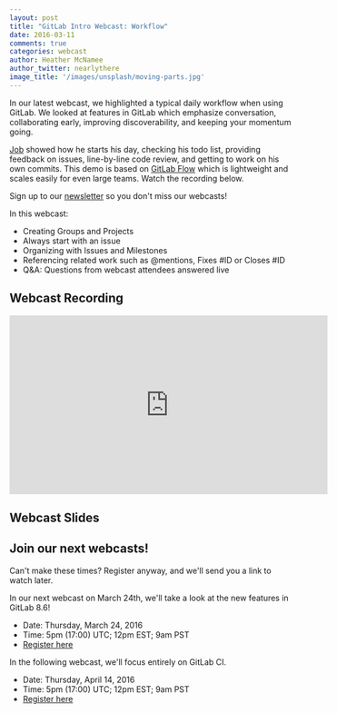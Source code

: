 ```yaml
---
layout: post
title: "GitLab Intro Webcast: Workflow"
date: 2016-03-11
comments: true
categories: webcast
author: Heather McNamee
author_twitter: nearlythere
image_title: '/images/unsplash/moving-parts.jpg'
---
```


In our latest webcast, we highlighted a typical daily workflow when using GitLab.
We looked at features in GitLab which emphasize conversation, collaborating
early, improving discoverability, and keeping your momentum going.

[Job](http://twitter.com/jobvo) showed how he starts his day, checking his todo list,
providing feedback on issues, line-by-line code review, and getting to work on his
own commits. 
This demo is based on [GitLab Flow](http://doc.gitlab.com/ee/workflow/gitlab_flow.html)
which is lightweight and scales easily for even large teams. 
Watch the recording below.

Sign up to our [newsletter](https://about.gitlab.com/contact/#newsletter)
so you don't miss our webcasts!

<!-- more -->

In this webcast:

- Creating Groups and Projects
- Always start with an issue
- Organizing with Issues and Milestones
- Referencing related work such as @mentions, Fixes #ID or Closes #ID
- Q&A: Questions from webcast attendees answered live

## Webcast Recording

<iframe width="560" height="315" src="https://www.youtube.com/embed/enMumwvLAug" frameborder="0" allowfullscreen></iframe>

## Webcast Slides

<script async class="speakerdeck-embed" data-id="c2b377cf10694aef81828d567de01b87" data-ratio="1.77777777777778" src="//speakerdeck.com/assets/embed.js"></script>

## Join our next webcasts!

Can't make these times? Register anyway, and we'll send you a link to watch later.

In our next webcast on March 24th, we'll take a look at the new features in GitLab 8.6!

- Date: Thursday, March 24, 2016
- Time: 5pm (17:00) UTC; 12pm EST; 9am PST
- [Register here][webcast1]

In the following webcast, we'll focus entirely on GitLab CI. 

- Date: Thursday, April 14, 2016
- Time: 5pm (17:00) UTC; 12pm EST; 9am PST
- [Register here][webcast2]

[webcast1]: http://page.gitlab.com/mar242016-release-webcast.html
[webcast2]: http://page.gitlab.com/apr-2016-gitlab-intro-ci-webcast.html